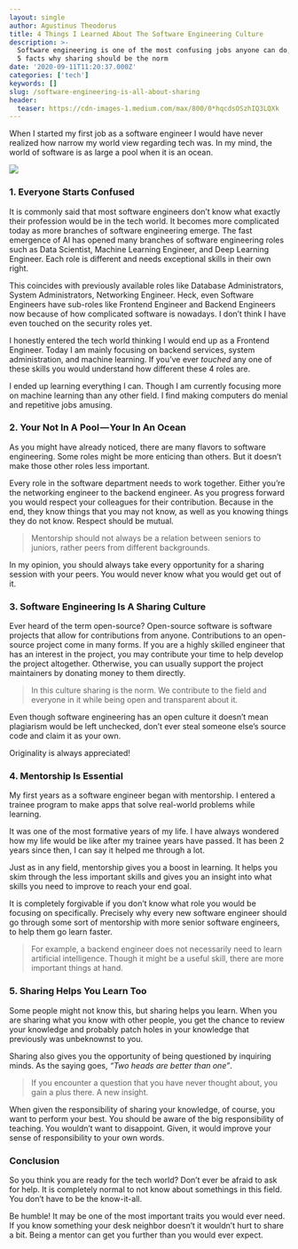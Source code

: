 ```yaml
---
layout: single
author: Agustinus Theodorus
title: 4 Things I Learned About The Software Engineering Culture
description: >-
  Software engineering is one of the most confusing jobs anyone can do, here are
  5 facts why sharing should be the norm
date: '2020-09-11T11:20:37.000Z'
categories: ['tech']
keywords: []
slug: /software-engineering-is-all-about-sharing
header:
  teaser: https://cdn-images-1.medium.com/max/800/0*hqcdsOSzhIQ3LQXk
---
```

When I started my first job as a software engineer I would have never realized how narrow my world view regarding tech was. In my mind, the world of software is as large a pool when it is an ocean.

![](https://cdn-images-1.medium.com/max/800/0*hqcdsOSzhIQ3LQXk)

### 1\. Everyone Starts Confused

It is commonly said that most software engineers don’t know what exactly their profession would be in the tech world. It becomes more complicated today as more branches of software engineering emerge. The fast emergence of AI has opened many branches of software engineering roles such as Data Scientist, Machine Learning Engineer, and Deep Learning Engineer. Each role is different and needs exceptional skills in their own right.

This coincides with previously available roles like Database Administrators, System Administrators, Networking Engineer. Heck, even Software Engineers have sub-roles like Frontend Engineer and Backend Engineers now because of how complicated software is nowadays. I don’t think I have even touched on the security roles yet.

I honestly entered the tech world thinking I would end up as a Frontend Engineer. Today I am mainly focusing on backend services, system administration, and machine learning. If you’ve ever _touched_ any one of these skills you would understand how different these 4 roles are.

I ended up learning everything I can. Though I am currently focusing more on machine learning than any other field. I find making computers do menial and repetitive jobs amusing.

### 2\. Your Not In A Pool — Your In An Ocean

As you might have already noticed, there are many flavors to software engineering. Some roles might be more enticing than others. But it doesn’t make those other roles less important.

Every role in the software department needs to work together. Either you’re the networking engineer to the backend engineer. As you progress forward you would respect your colleagues for their contribution. Because in the end, they know things that you may not know, as well as you knowing things they do not know. Respect should be mutual.

> Mentorship should not always be a relation between seniors to juniors, rather peers from different backgrounds.

In my opinion, you should always take every opportunity for a sharing session with your peers. You would never know what you would get out of it.

### 3\. Software Engineering Is A Sharing Culture

Ever heard of the term open-source? Open-source software is software projects that allow for contributions from anyone. Contributions to an open-source project come in many forms. If you are a highly skilled engineer that has an interest in the project, you may contribute your time to help develop the project altogether. Otherwise, you can usually support the project maintainers by donating money to them directly.

> In this culture sharing is the norm. We contribute to the field and everyone in it while being open and transparent about it.

Even though software engineering has an open culture it doesn’t mean plagiarism would be left unchecked, don’t ever steal someone else’s source code and claim it as your own.

Originality is always appreciated!

### 4\. Mentorship Is Essential

My first years as a software engineer began with mentorship. I entered a trainee program to make apps that solve real-world problems while learning.

It was one of the most formative years of my life. I have always wondered how my life would be like after my trainee years have passed. It has been 2 years since then, I can say it helped me through a lot.

Just as in any field, mentorship gives you a boost in learning. It helps you skim through the less important skills and gives you an insight into what skills you need to improve to reach your end goal.

It is completely forgivable if you don’t know what role you would be focusing on specifically. Precisely why every new software engineer should go through some sort of mentorship with more senior software engineers, to help them go learn faster.

> For example, a backend engineer does not necessarily need to learn artificial intelligence. Though it might be a useful skill, there are more important things at hand.

### 5\. Sharing Helps You Learn Too

Some people might not know this, but sharing helps you learn. When you are sharing what you know with other people, you get the chance to review your knowledge and probably patch holes in your knowledge that previously was unbeknownst to you.

Sharing also gives you the opportunity of being questioned by inquiring minds. As the saying goes, _“Two heads are better than one”_.

> If you encounter a question that you have never thought about, you gain a plus there. A new insight.

When given the responsibility of sharing your knowledge, of course, you want to perform your best. You should be aware of the big responsibility of teaching. You wouldn’t want to disappoint. Given, it would improve your sense of responsibility to your own words.

### Conclusion

So you think you are ready for the tech world? Don’t ever be afraid to ask for help. It is completely normal to not know about somethings in this field. You don’t have to be the know-it-all.

Be humble! It may be one of the most important traits you would ever need. If you know something your desk neighbor doesn’t it wouldn’t hurt to share a bit. Being a mentor can get you further than you would ever expect.